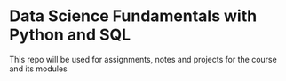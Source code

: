 # Data Science Fundamentals with Python and SQL

This repo will be used for assignments, notes and projects for the course and its modules
